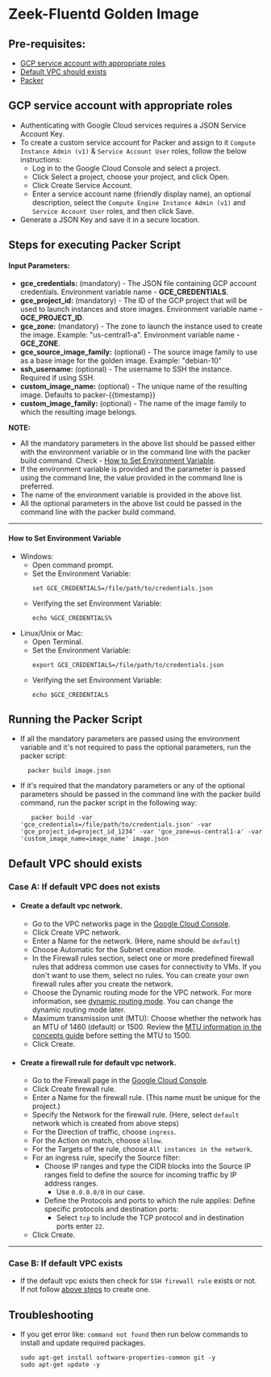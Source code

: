 # Zeek-Fluentd Golden Image

## Pre-requisites:
- [GCP service account with appropriate roles](#gcp-service-account-with-appropriate-roles)
- [Default VPC should exists](#default-vpc-should-exists)
- [Packer](https://learn.hashicorp.com/tutorials/packer/getting-started-install)


## GCP service account with appropriate roles

- Authenticating with Google Cloud services requires a JSON Service Account Key.
- To create a custom service account for Packer and assign to it `Compute Instance Admin (v1)` & `Service Account User` roles, follow the below instructions:
    - Log in to the Google Cloud Console and select a project.
    - Click Select a project, choose your project, and click Open.
    - Click Create Service Account.
    - Enter a service account name (friendly display name), an optional description, select the `Compute Engine Instance Admin (v1)` and `Service Account User` roles, and then click Save.
- Generate a JSON Key and save it in a secure location.


## Steps for executing Packer Script

#### **Input Parameters:**
- **gce_credentials:** (mandatory) - The JSON file containing GCP account credentials. Environment variable name - **GCE_CREDENTIALS**.
- **gce_project_id:** (mandatory) - The ID of the GCP project that will be used to launch instances and store images. Environment variable name - **GCE_PROJECT_ID**.
- **gce_zone:** (mandatory) - The zone to launch the instance used to create the image. Example: "us-central1-a". Environment variable name - **GCE_ZONE**.
- **gce_source_image_family:** (optional) - The source image family to use as a base image for the golden image. Example: "debian-10"
- **ssh_username:** (optional) - The username to SSH the instance. Required if using SSH.
- **custom_image_name:** (optional) - The unique name of the resulting image. Defaults to packer-{{timestamp}}
- **custom_image_family:** (optional) - The name of the image family to which the resulting image belongs.

**NOTE:**  
- All the mandatory parameters in the above list should be passed either with the environment variable or in the command line with the packer build command. Check - [How to Set Environment Variable](#how-to-set-environment-variable).  
- If the environment variable is provided and the parameter is passed using the command line, the value provided in the command line is preferred.  
- The name of the environment variable is provided in the above list.  
- All the optional parameters in the above list could be passed in the command line with the packer build command.  

---
#### **How to Set Environment Variable**
- Windows:
	- Open command prompt.
	- Set the Environment Variable:  
		```
		set GCE_CREDENTIALS=/file/path/to/credentials.json
		```
	- Verifying the set Environment Variable:  
		```
		echo %GCE_CREDENTIALS%
		```
- Linux/Unix or Mac:
	- Open Terminal.
	- Set the Environment Variable:  
		```
		export GCE_CREDENTIALS=/file/path/to/credentials.json
		```
	- Verifying the set Environment Variable:  
		```
		echo $GCE_CREDENTIALS
		```

## **Running the Packer Script**
- If all the mandatory parameters are passed using the environment variable and it's not required to pass the optional parameters, run the packer script:  
	```
	  packer build image.json
	```
- If it's required that the mandatory parameters or any of the optional parameters should be passed in the command line with the packer build command, run the packer script in the following way:  
	```
	   packer build -var 'gce_credentials=/file/path/to/credentials.json' -var 'gce_project_id=project_id_1234' -var 'gce_zone=us-central1-a' -var 'custom_image_name=image_name' image.json
	```

## Default VPC should exists

### Case A: If default VPC does not exists

- #### Create a default vpc network.
	- Go to the VPC networks page in the [Google Cloud Console](https://console.cloud.google.com/networking/networks/list?_ga=2.156291571.995814475.1616565568-2118158114.1615797696).
	- Click Create VPC network.
	- Enter a Name for the network. (Here, name should be `default`)
	- Choose Automatic for the Subnet creation mode.
	- In the Firewall rules section, select one or more predefined firewall rules that address common use cases for connectivity to VMs. If you don't want to use them, select no rules. You can create your own firewall rules after you create the network.
	- Choose the Dynamic routing mode for the VPC network. For more information, see [dynamic routing mode](https://cloud.google.com/vpc/docs/vpc#routing_for_hybrid_networks). You can change the dynamic routing mode later.
	- Maximum transmission unit (MTU): Choose whether the network has an MTU of 1460 (default) or 1500. Review the [MTU information in the concepts guide](https://cloud.google.com/vpc/docs/vpc#mtu) before setting the MTU to 1500.
	- Click Create.

- #### Create a firewall rule for default vpc network.
	- Go to the Firewall page in the [Google Cloud Console](https://console.cloud.google.com/networking/firewalls/list?_ga=2.227055829.995814475.1616565568-2118158114.1615797696).
	- Click Create firewall rule.
	- Enter a Name for the firewall rule. (This name must be unique for the project.)
	- Specify the Network for the firewall rule. (Here, select `default` network which is created from above steps)
	- For the Direction of traffic, choose `ingress`.
	- For the Action on match, choose `allow`.
	- For the Targets of the rule, choose `All instances in the network`.
	- For an ingress rule, specify the Source filter:
		- Choose IP ranges and type the CIDR blocks into the Source IP ranges field to define the source for incoming traffic by IP address ranges. 
			- Use `0.0.0.0/0` in our case.
		- Define the Protocols and ports to which the rule applies: Define specific protocols and destination ports:
			- Select `tcp` to include the TCP protocol and in destination ports enter `22`.
	- Click Create.

---
### Case B: If default VPC exists

- If the default vpc exists then check for `SSH firewall rule` exists or not. If not follow [above steps](#create-a-firewall-rule-for-default-vpc-network) to create one.



## Troubleshooting

- If you get error like: `command not found` then run below commands to install and update required packages.
	```
	sudo apt-get install software-properties-common git -y
	sudo apt-get update -y
	```